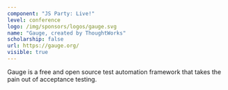 ```yaml
---
component: "JS Party: Live!"
level: conference
logo: /img/sponsors/logos/gauge.svg
name: "Gauge, created by ThoughtWorks"
scholarship: false
url: https://gauge.org/
visible: true
---
```


Gauge is a free and open source test automation framework that takes the pain out of acceptance testing.
